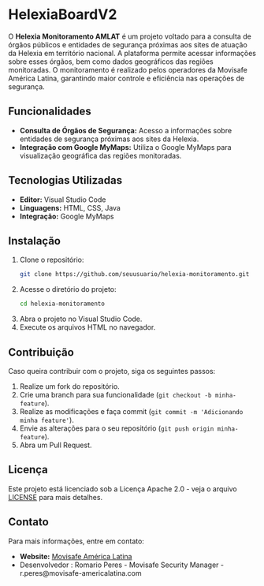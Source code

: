 # HelexiaBoardV2

O **Helexia Monitoramento AMLAT** é um projeto voltado para a consulta de órgãos públicos e entidades de segurança próximas aos sites de atuação da Helexia em território nacional. A plataforma permite acessar informações sobre esses órgãos, bem como dados geográficos das regiões monitoradas. O monitoramento é realizado pelos operadores da Movisafe América Latina, garantindo maior controle e eficiência nas operações de segurança.

## Funcionalidades

- **Consulta de Órgãos de Segurança:** Acesso a informações sobre entidades de segurança próximas aos sites da Helexia.
- **Integração com Google MyMaps:** Utiliza o Google MyMaps para visualização geográfica das regiões monitoradas.

## Tecnologias Utilizadas

- **Editor:** Visual Studio Code
- **Linguagens:** HTML, CSS, Java
- **Integração:** Google MyMaps

## Instalação

1. Clone o repositório:
   ```sh
   git clone https://github.com/seuusuario/helexia-monitoramento.git
   ```
2. Acesse o diretório do projeto:
   ```sh
   cd helexia-monitoramento
   ```
3. Abra o projeto no Visual Studio Code.
4. Execute os arquivos HTML no navegador.

## Contribuição

Caso queira contribuir com o projeto, siga os seguintes passos:

1. Realize um fork do repositório.
2. Crie uma branch para sua funcionalidade (`git checkout -b minha-feature`).
3. Realize as modificações e faça commit (`git commit -m 'Adicionando minha feature'`).
4. Envie as alterações para o seu repositório (`git push origin minha-feature`).
5. Abra um Pull Request.

## Licença

Este projeto está licenciado sob a Licença Apache 2.0 - veja o arquivo [LICENSE](LICENSE) para mais detalhes.

## Contato

Para mais informações, entre em contato:

- **Website:** [Movisafe América Latina](https://movisafe-americalatina.com/)
- Desenvolvedor : Romario Peres - Movisafe Security Manager - r.peres\@movisafe-americalatina.com





